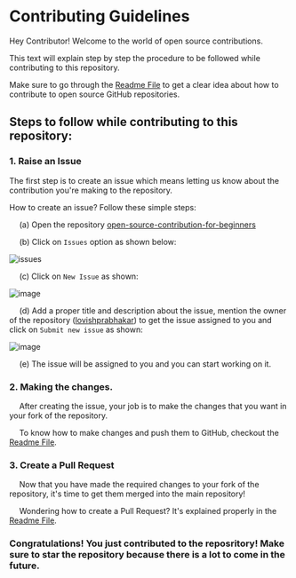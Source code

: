 # Contributing Guidelines

Hey Contributor! Welcome to the world of open source contributions.

This text will explain step by step the procedure to be followed while contributing to this repository.

Make sure to go through the [Readme File](https://github.com/cyberbuddy-io/open-source-contribution-for-beginners/blob/master/README.md) to get a clear idea about how to contribute to open source GitHub repositories.

## Steps to follow while contributing to this repository:

### 1. Raise an Issue

The first step is to create an issue which means letting us know about the contribution you're making to the repository.
 
How to create an issue? Follow these simple steps:

&emsp; (a) Open the repository [open-source-contribution-for-beginners](https://github.com/cyberbuddy-io/open-source-contribution-for-beginners)

&emsp; (b) Click on `Issues` option as shown below: 

![issues](https://user-images.githubusercontent.com/89595539/155835830-a5ca5a50-47d3-41d7-bf6a-ac413fd25a14.png)

&emsp; (c) Click on `New Issue` as shown:

![image](https://user-images.githubusercontent.com/89595539/155835927-d42edccf-d6ea-4039-b959-0634caae8f82.png)

&emsp; (d) Add a proper title and description about the issue, mention the owner of the repository ([lovishprabhakar](https://github.com/lovishprabhakar)) to get the issue assigned to you and click on `Submit new issue` as shown:

![image](https://user-images.githubusercontent.com/89595539/155836558-13365109-9204-4e34-be91-b03c0809e106.png)


&emsp; (e) The issue will be assigned to you and you can start working on it.


### 2. Making the changes.

&emsp; After creating the issue, your job is to make the changes that you want in your fork of the repository.

&emsp; To know how to make changes and push them to GitHub, checkout the [Readme File](https://github.com/cyberbuddy-io/open-source-contribution-for-beginners/blob/master/README.md).


### 3. Create a Pull Request

&emsp; Now that you have made the required changes to your fork of the repository, it's time to get them merged into the main repository!

&emsp; Wondering how to create a Pull Request? It's explained properly in the [Readme File](https://github.com/cyberbuddy-io/open-source-contribution-for-beginners/blob/master/README.md).


### Congratulations! You just contributed to the reposritory! Make sure to star the repository because there is a lot to come in the future.

